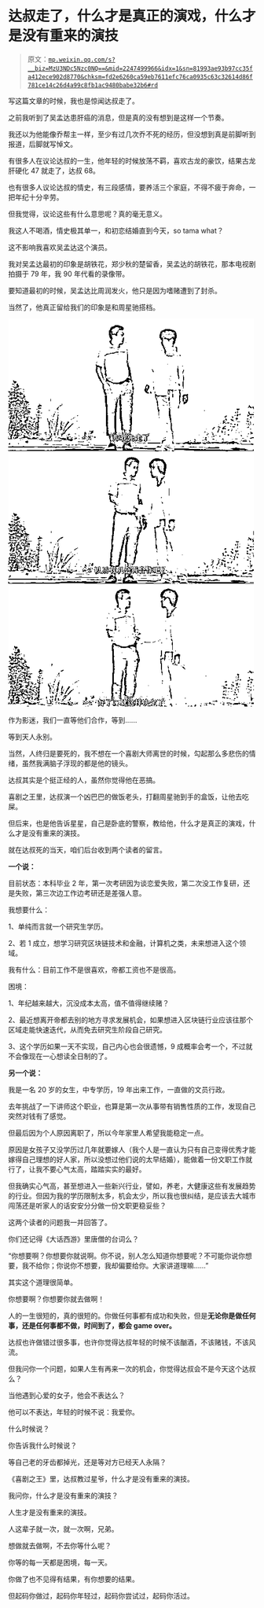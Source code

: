 # 达叔走了，什么才是真正的演戏，什么才是没有重来的演技

> 原文：[`mp.weixin.qq.com/s?__biz=MzU3NDc5Nzc0NQ==&mid=2247499966&idx=1&sn=81993ae93b97cc35fa412ece902d8770&chksm=fd2e6260ca59eb7611efc76ca0935c63c32614d86f781ce14c26d4a99c8fb1ac9480babe32b6#rd`](http://mp.weixin.qq.com/s?__biz=MzU3NDc5Nzc0NQ==&mid=2247499966&idx=1&sn=81993ae93b97cc35fa412ece902d8770&chksm=fd2e6260ca59eb7611efc76ca0935c63c32614d86f781ce14c26d4a99c8fb1ac9480babe32b6#rd)

写这篇文章的时候，我也是惊闻达叔走了。 

之前我听到了吴孟达患肝癌的消息，但是真的没有想到是这样一个节奏。

我还以为他能像乔帮主一样，至少有过几次乔不死的经历，但没想到真是前脚听到报道，后脚就写悼文。

有很多人在议论达叔的一生，他年轻的时候放荡不羁，喜欢古龙的豪饮，结果古龙肝硬化 47 就走了，达叔 68。 

也有很多人议论达叔的情史，有三段感情，要养活三个家庭，不得不疲于奔命，一把年纪十分辛劳。 

但我觉得，议论这些有什么意思呢？真的毫无意义。

我这人不喝酒，情史极其单一，和初恋结婚直到今天，so tama what？ 

这不影响我喜欢吴孟达这个演员。

我对吴孟达最初的印象是胡铁花，郑少秋的楚留香，吴孟达的胡铁花，那本电视剧拍摄于 79 年，我 90 年代看的录像带。 

要知道最初的时候，吴孟达比周润发火，他只是因为嗜赌遭到了封杀。 

当然了，他真正留给我们的印象是和周星驰搭档。 

![](img/3442a8402fb1b810a7b8db0313907e14.png)

作为影迷，我们一直等他们合作，等到...... 

等到天人永别。

当然，人终归是要死的，我不想在一个喜剧大师离世的时候，勾起那么多悲伤的情绪，虽然我满脑子浮现的都是他的镜头。 

达叔其实是个挺正经的人，虽然你觉得他在恶搞。 

喜剧之王里，达叔演一个凶巴巴的做饭老头，打翻周星驰到手的盒饭，让他去吃屎。 

但后来，也是他告诉星星，自己是卧底的警察，教给他，什么才是真正的演戏，什么才是没有重来的演技。

就在达叔死的当天，咱们后台收到两个读者的留言。 

**一个说：** 

目前状态：本科毕业 2 年，第一次考研因为谈恋爱失败，第二次没工作复研，还是失败，第三次边工作边考研还是差强人意。 

我想要什么：

1、单纯而言就一个研究生学历。

2、若 1 成立，想学习研究区块链技术和金融，计算机之类，未来想进入这个领域。 

我有什么：目前工作不是很喜欢，帝都工资也不是很高。 

困境：

1、年纪越来越大，沉没成本太高，值不值得继续赌？

2、最近想离开帝都去别的地方寻求发展机会，如果想进入区块链行业应该往那个区域走能快速迭代，从而免去研究生阶段自己研究。

3、这个学历如果一天不实现，自己内心也会很遗憾，9 成概率会考一个，不过就不会像现在一心想读全日制的了。

**另一个说：** 

我是一名 20 岁的女生，中专学历，19 年出来工作，一直做的文员行政。

去年挑战了一下讲师这个职业，也算是第一次从事带有销售性质的工作，发现自己突然对钱有了感觉。

但最后因为个人原因离职了，所以今年家里人希望我能稳定一点。

原因是女孩子又没学历过几年就要嫁人（我个人是一直认为只有自己变得优秀才能嫁得自己理想的好人家，所以没想过他们说的太早结婚），能做着一份文职工作就行了，让我不要心气太高，踏踏实实的最好。 

但我确实心气高，甚至想进入一些新兴行业，譬如，养老，大健康这些有发展趋势的行业。但因为我的学历限制太多，机会太少，所以我也很纠结，是应该去大城市闯荡还是听家人的话安安分分做一份文职更稳妥些？

这两个读者的问题我一并回答了。 

你们还记得《大话西游》里唐僧的台词么？ 

“你想要啊？你想要你就说啊。你不说，别人怎么知道你想要呢？不可能你说你想要，我不给你；你说你不想要，我却偏要给你。大家讲道理嘛……”

其实这个道理很简单。 

你想要啊？你想要你就去做啊！

人的一生很短的，真的很短的。你做任何事都有成功和失败，但是**无论你是做任何事，还是任何事都不做，时间到了，都会 game over。** 

达叔也许做错过很多事，也许你觉得达叔年轻的时候不该酗酒，不该赌钱，不该风流。 

但我问你一个问题，如果人生有再来一次的机会，你觉得达叔会不是今天这个达叔么？ 

当他遇到心爱的女子，他会不表达么？ 

他可以不表达，年轻的时候不说：我爱你。 

什么时候说？

你告诉我什么时候说？

等自己老的牙齿都掉光，还是等对方已经天人永隔？ 

《喜剧之王》里，达叔教过星爷，什么才是没有重来的演技。 

我问你，什么才是没有重来的演技？

人生才是没有重来的演技。

人这辈子就一次，就一次啊，兄弟。 

想做就去做啊，不去你等什么呢？

你等的每一天都是困境，每一天。

你做了也不见得有结果，有你想要的结果。

但起码你做过，起码你年轻过，起码你尝试过，起码你活过。